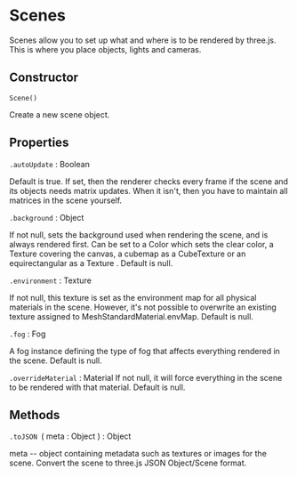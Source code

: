 # Scenes

Scenes allow you to set up what and where is to be rendered by three.js. This is where you place objects, lights and cameras.

## Constructor
`Scene()`

Create a new scene object.

## Properties

`.autoUpdate` : Boolean

Default is true. If set, then the renderer checks every frame if the scene and its objects needs matrix updates. When it isn't, then you have to maintain all matrices in the scene yourself.

`.background` : Object

If not null, sets the background used when rendering the scene, and is always rendered first. Can be set to a Color which sets the clear color, a Texture covering the canvas, a cubemap as a CubeTexture or an equirectangular as a Texture . Default is null.

`.environment` : Texture

If not null, this texture is set as the environment map for all physical materials in the scene. However, it's not possible to overwrite an existing texture assigned to MeshStandardMaterial.envMap. Default is null.

`.fog` : Fog

A fog instance defining the type of fog that affects everything rendered in the scene. Default is null.

`.overrideMaterial` : Material
If not null, it will force everything in the scene to be rendered with that material. Default is null.

## Methods

`.toJSON `( meta : Object ) : Object

meta -- object containing metadata such as textures or images for the scene.
Convert the scene to three.js JSON Object/Scene format.